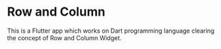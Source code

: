 # Row and Column

This is a Flutter app which works on Dart programming language clearing the concept of Row and Column Widget.
